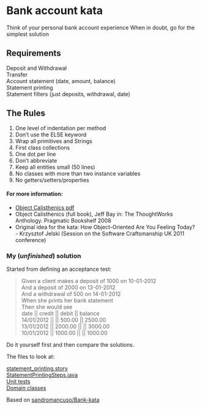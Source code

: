 # Bank account kata

Think of your personal bank account experience
When in doubt, go for the simplest solution

## Requirements

Deposit and Withdrawal  
Transfer  
Account statement (date, amount, balance)  
Statement printing  
Statement filters (just deposits, withdrawal, date)

## The Rules

1. One level of indentation per method
2. Don’t use the ELSE keyword
3. Wrap all primitives and Strings
4. First class collections
5. One dot per line
6. Don’t abbreviate
7. Keep all entities small (50 lines)
8. No classes with more than two instance variables
9. No getters/setters/properties

#### For more information:

- [Object Calisthenics pdf](http://www.cs.helsinki.fi/u/luontola/tdd-2009/ext/ObjectCalisthenics.pdf)
- Object Calisthenics (full book), Jeff Bay in: The ThoughtWorks Anthology.
  Pragmatic Bookshelf 2008
- Original idea for the kata: How Object-Oriented Are You Feeling Today? - Krzysztof Jelski (Session on the Software Craftsmanship UK 2011 conference)

### My (_unfinished_) solution

Started from defining an acceptance test:

> Given a client makes a deposit of 1000 on 10-01-2012  
> And a deposit of 2000 on 13-01-2012  
> And a withdrawal of 500 on 14-01-2012  
> When she prints her bank statement  
> Then she would see  
> date || credit || debit || balance  
> 14/01/2012 || || 500.00 || 2500.00  
> 13/01/2012 || 2000.00 || || 3000.00  
> 10/01/2012 || 1000.00 || || 1000.00

Do it yourself first and then compare the solutions.

The files to look at:

[statement_printing.story](https://github.com/sandromancuso/Bank-kata/blob/master/src/test/resources/org/craftedsw/acceptancetests/stories/statement_printing.story)  
[StatementPrintingSteps.java](https://github.com/sandromancuso/Bank-kata/blob/master/src/test/java/org/craftedsw/acceptancetests/steps/StatementPrintingSteps.java)  
[Unit tests](https://github.com/sandromancuso/Bank-kata/tree/master/src/test/java/org/craftedsw/domain/test)  
[Domain classes](https://github.com/sandromancuso/Bank-kata/tree/master/src/main/java/org/craftedsw/domain)

Based on [sandromancuso/Bank-kata](https://github.com/sandromancuso/Bank-kata)
